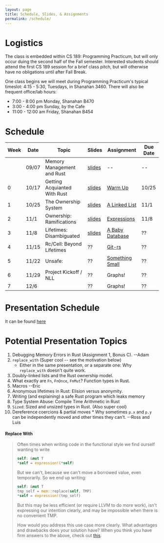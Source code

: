 ```yaml
---
layout: page
title: Schedule, Slides, & Assignments
permalink: /schedule/
---
```


# Logistics

The class is embedded within CS 189: Programming Practicum, but will only occur
duing the second half of the Fall semester. Interested students should attend
the first CS 189 session for a brief class pitch, but will otherwise have no
obligations until after Fall Break.

One class begins we will meet during Programming Practicum's typical timeslot:
4:15 - 5:30, Tuesdays, in Shanahan 3460. There will also be frequent office/lab
hours:

   * 7:00 - 8:00 pm Monday, Shanahan B470
   * 3:00 - 4:00 pm Sunday, by the Cafe
   * 11:00 - 12:00 am Friday, Shanahan B454

# Schedule

Week |  Date  | Topic                          | Slides       | Assignment             | Due Date |
-----|--------|--------------------------------|--------------|------------------------|----------|
     | 09/07  | Memory Management and Rust     | [slides][sz] | --                     | --       |
0    | 10/17  | Getting Acquianted With Rust   | [slides][s0] | [Warm Up][hw0]         | 10/25    |
1    | 10/25  | The Ownership System           | [slides][s1] | [A Linked List][hw1]   | 11/1     |
2    | 11/1   | Ownership: Ramifications       | [slides][s2] | [Expressions][hw2]     | 11/8     |
3    | 11/8   | Lifetimes: Disambiguated       | [slides][s3] | [A Baby Database][hw3] | ??       |
4    | 11/15  | Rc/Cell: Beyond Lifetimes      | ??           | [Git-rs][hw4]          | ??       |
5    | 11/22  | Unsafe:                        | ??           | [Something Small][hw5] | ??       |
6    | 11/29  | Project Kickoff / NLL          | ??           | Graphs!                | ??       |
7    | 12/6   |                                | ??           | Graphs!                | ??       |

# Presentation Schedule

It can be found [here][prez]

# Potential Presentation Topics

   1. Debugging Memory Errors in Rust (Assignment 1, Bonus C). --Adam
   2. `replace_with` (Super cool -- see the motivation below)
      * Either in the same presentation, or a separate one: Why `replace_with`
        doesn't quite work.
   3. Doubly-linked lists and the Rust ownership model.
   4. What exactly are `Fn`, `FnOnce`, `FnMut`? Function types in Rust.
   5. Macros --Eric
   6. Anonymous lifetimes in Rust: Elision versus anonymity.
   7. Writing (and explaining) a safe Rust program which leaks memory
   8. Type System Abuse: Compile Time Arithmetic in Rust
   9. `Sized`: Sized and unsized types in Rust. (Also super cool)
   10. Dereference coercions & partial moves
      * Why sometimes `p.x` and `p.y` can be independently moved and other times
        they can't. --Ross and Luis

#### Replace With

> Often times when writing code in the functional style we find ourself wanting
> to write 
>
> ```rust
> self: &mut T
> *self = expression!(*self)
> ```
>
> But we can't, because we can't move a borrowed value, even temporarily. So we
> end up writing:
>
> ```rust
> self: &mut T
> tmp_self = mem::replace(self, TMP)
> *self = expression!(tmp_self)
> ```
>
> But this may be less efficient (or require LLVM to do more work), isn't
> expressing our intention clearly, and may be impossible when there is no
> convenient TMP.
>
> How would you address this use case more clearly. What advantages and
> drawbacks does your solution have? When you think you have firm answers to
> the above, check out [this](https://crates.io/crates/replace-map).


[sz]: http://slides.com/alexozdemir/memory-safety-and-rust
[s0]: /slides/00/
[s1]: /slides/01/
[s2]: /slides/02/
[s3]: /slides/03/
[hw0]: /assignments/wk0/
[hw1]: /assignments/wk1/
[hw2]: /assignments/wk2/
[hw3]: /assignments/wk3/
[hw4]: /assignments/wk4/
[hw5]: https://www.youtube.com/watch?v=dQw4w9WgXcQ
[prez]: https://docs.google.com/spreadsheets/d/1EM6xf0YVGYcrNmU5CVSD_X-I0qlYnCBHO93KauNY_kI/edit?usp=sharing

[troll]: https://www.youtube.com/watch?v=dQw4w9WgXcQ

